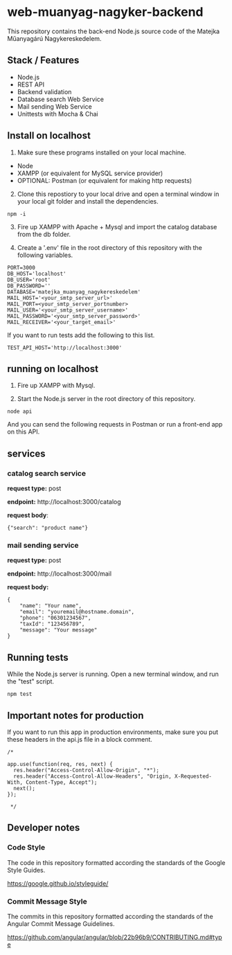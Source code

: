 # web-muanyag-nagyker-backend

This repository contains the back-end Node.js source code of the Matejka Műanyagárú Nagykereskedelem.
 
## Stack / Features

- Node.js
- REST API
- Backend validation
- Database search Web Service
- Mail sending Web Service
- Unittests with Mocha & Chai

## Install on localhost

1. Make sure these programs installed on your local machine.

  - Node
  - XAMPP (or equivalent for MySQL service provider)
  - OPTIONAL: Postman (or equivalent for making http requests)

2. Clone this repostiory to your local drive and open a terminal window in your local git folder and install the dependencies.

```
npm -i
```

3. Fire up XAMPP with Apache + Mysql and import the catalog database from the db folder. 

4. Create a '.env' file in the root directory of this repository with the following variables.

 ```
PORT=3000
DB_HOST='localhost'
DB_USER='root'
DB_PASSWORD=''
DATABASE='matejka_muanyag_nagykereskedelem'
MAIL_HOST='<your_smtp_server_url>'
MAIL_PORT=<your_smtp_server_portnumber>
MAIL_USER='<your_smtp_server_username>'
MAIL_PASSWORD='<your_smtp_server_password>'
MAIL_RECEIVER='<your_target_email>'
```
If you want to run tests add the following to this list.

```
TEST_API_HOST='http://localhost:3000'
```

## running on localhost

1. Fire up XAMPP with Mysql.
   
3. Start the Node.js server in the root directory of this repository.

```
node api
```

And you can send the following requests in Postman or run a front-end app on this API.


## services

### catalog search service 

**request type:** post

**endpoint:** http://localhost:3000/catalog

**request body**:

```
{"search": "product name"}
```


### mail sending service

**request type:** post

**endpoint:** http://localhost:3000/mail

**request body:**

```
{
    "name": "Your name",
    "email": "youremail@hostname.domain",
    "phone": "06301234567",
    "taxId": "123456789",
    "message": "Your message"
}
```

## Running tests

While the Node.js server is running. Open a new terminal window, and run the "test" script.

```
npm test
```

## Important notes for production

If you want to run this app in production environments, make sure you put these headers in the api.js file in a block comment.

```
/* 

app.use(function(req, res, next) {
  res.header("Access-Control-Allow-Origin", "*");
  res.header("Access-Control-Allow-Headers", "Origin, X-Requested-With, Content-Type, Accept");
  next();
});

 */

```


## Developer notes

### Code Style
The code in this repository formatted according the standards of the Google Style Guides.

https://google.github.io/styleguide/


### Commit Message Style
The commits in this repository formatted according the standards of the Angular Commit Message Guidelines.

https://github.com/angular/angular/blob/22b96b9/CONTRIBUTING.md#type

